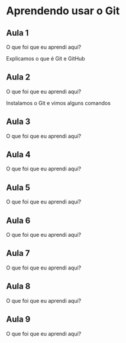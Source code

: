 # Aprendendo usar o Git


## Aula 1

O que foi que eu aprendi aqui?

Explicamos o que é Git e GitHub

## Aula 2

O que foi que eu aprendi aqui?

Instalamos o Git e vimos alguns comandos

## Aula 3

O que foi que eu aprendi aqui?

## Aula 4

O que foi que eu aprendi aqui?

## Aula 5

O que foi que eu aprendi aqui?

## Aula 6

O que foi que eu aprendi aqui?

## Aula 7

O que foi que eu aprendi aqui?


## Aula 8

O que foi que eu aprendi aqui?


## Aula 9

O que foi que eu aprendi aqui?
